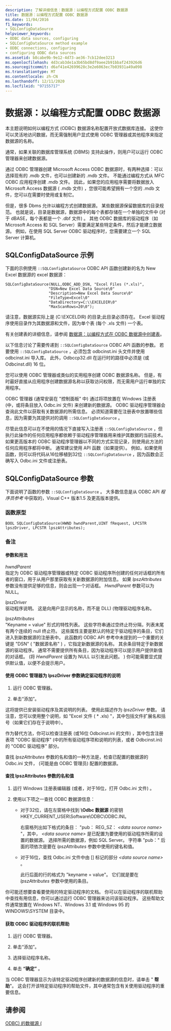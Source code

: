 ```yaml
---
description: 了解详细信息：数据源：以编程方式配置 ODBC 数据源
title: 数据源：以编程方式配置 ODBC 数据源
ms.date: 11/04/2016
f1_keywords:
- SQLConfigDataSource
helpviewer_keywords:
- ODBC data sources, configuring
- SQLConfigDataSource method example
- ODBC connections, configuring
- configuring ODBC data sources
ms.assetid: b8cabe9b-9e12-4d73-ae36-7cb12dee3213
ms.openlocfilehash: 4d3cab3de1a3b65bd8df9aee2b91bbaf243926d6
ms.sourcegitcommit: d6af41e42699628c3e2e6063ec7b03931a49a098
ms.translationtype: MT
ms.contentlocale: zh-CN
ms.lasthandoff: 12/11/2020
ms.locfileid: "97155717"
---
```

# <a name="data-source-programmatically-configuring-an-odbc-data-source"></a>数据源：以编程方式配置 ODBC 数据源

本主题说明如何以编程方式 (ODBC) 数据源名称配置开放式数据库连接。 这使你可以灵活地访问数据，而无需强制用户显式使用 ODBC 管理器或其他程序来指定数据源的名称。

通常，如果关联的数据库管理系统 (DBMS) 支持此操作，则用户可以运行 ODBC 管理器来创建数据源。

通过 ODBC 管理器创建 Microsoft Access ODBC 数据源时，有两种选择：可以选择现有的 .mdb 文件，也可以创建新的 .mdb 文件。 不能通过编程方式从 MFC ODBC 应用程序创建 .mdb 文件。 因此，如果您的应用程序需要将数据放入 Microsoft Access 数据源 ( .mdb 文件) ，您很可能希望拥有一个空的 .mdb 文件，您可以在需要时使用或复制它。

但是，很多 Dbms 允许以编程方式创建数据源。 某些数据源保留数据库的目录规范。 也就是说，目录是数据源，数据源中的每个表都存储在一个单独的文件中 (对于 dBASE，每个表都是一个 .dbf 文件) 。 其他 ODBC 数据库的驱动程序（如 Microsoft Access 和 SQL Server）需要满足某些特定条件，然后才能建立数据源。 例如，在使用 SQL Server ODBC 驱动程序时，您需要建立一个 SQL Server 计算机。

## <a name="sqlconfigdatasource-example"></a><a name="_core_sqlconfigdatasource_example"></a> SQLConfigDataSource 示例

下面的示例使用 `::SQLConfigDataSource` ODBC API 函数创建新的名为 New Excel 数据源的 excel 数据源：

```
SQLConfigDataSource(NULL,ODBC_ADD_DSN, "Excel Files (*.xls)",
                   "DSN=New Excel Data Source\0"
                   "Description=New Excel Data Source\0"
                   "FileType=Excel\0"
                   "DataDirectory=C:\\EXCELDIR\0"
                   "MaxScanRows=20\0");
```

请注意，数据源实际上是 (C:\EXCELDIR) 的目录;此目录必须存在。 Excel 驱动程序使用目录作为其数据源和文件，因为单个表 (每个 .xls 文件) 一个表。

有关创建表的详细信息，请参阅 [数据源：以编程方式在 ODBC 数据源中创建表](../../data/odbc/data-source-programmatically-creating-a-table-in-an-odbc-data-source.md)。

以下信息讨论了需要传递到 `::SQLConfigDataSource` ODBC API 函数的参数。 若要使用 `::SQLConfigDataSource` ，必须包含 odbcinst.ini 头文件并使用 odbcinst.ini 导入库。 此外，Odbccp32.dll 在运行时的路径中必须是 (或 Odbcinst.dll) 16 位。

您可以使用 ODBC 管理器或类似的实用程序创建 ODBC 数据源名称。 但是，有时最好直接从应用程序创建数据源名称以获取访问权限，而无需用户运行单独的实用程序。

ODBC 管理器 (通常安装在 "控制面板" 中) 通过将项放置在 Windows 注册表 (中，或将条目放入 Odbc.ini 文件) 来创建新的数据源。 ODBC 驱动程序管理器会查询此文件以获取有关数据源的所需信息。 必须知道需要在注册表中放置哪些信息，因为需要为其提供对的调用 `::SQLConfigDataSource` 。

尽管此信息可以在不使用的情况下直接写入注册表 `::SQLConfigDataSource` ，但执行此操作的任何应用程序都依赖于驱动程序管理器用来维护其数据的当前技术。 如果更高版本的 ODBC 驱动程序管理器以不同的方式实现记录，则使用此方法的任何应用程序都将中断。 通常建议使用 API 函数（如果提供）。 例如，如果使用函数，则可以将代码从16位移植到32位 `::SQLConfigDataSource` ，因为函数会正确写入 Odbc.ini 文件或注册表。

## <a name="sqlconfigdatasource-parameters"></a><a name="_core_sqlconfigdatasource_parameters"></a> SQLConfigDataSource 参数

下面说明了函数的参数 `::SQLConfigDataSource` 。 大多数信息是从 ODBC API *程序员参考* 中获取的，Visual C++ 版本1.5 及更高版本提供。

### <a name="function-prototype"></a><a name="_core_function_prototype"></a> 函数原型

```
BOOL SQLConfigDataSource(HWND hwndParent,UINT fRequest, LPCSTR lpszDriver, LPCSTR lpszAttributes);
```

### <a name="remarks"></a>备注

#### <a name="parameters-and-usage"></a><a name="_core_parameters_and_usage"></a> 参数和用法

*hwndParent*<br/>
指定为 ODBC 驱动程序管理器或特定 ODBC 驱动程序所创建的任何对话框的所有者的窗口，用于从用户那里获取有关新数据源的附加信息。 如果 *lpszAttributes* 参数没有提供足够的信息，则会出现一个对话框。 *HwndParent* 参数可以为 NULL。

*lpszDriver*<br/>
驱动程序说明。 这是向用户显示的名称，而不是 DLL)  (物理驱动程序名称。

*lpszAttributes*<br/>
"Keyname = value" 形式的特性列表。 这些字符串通过空终止符分隔，列表末尾有两个连续的 null 终止符。 这些属性主要是默认的特定于驱动程序的条目，它们进入到新数据源的注册表中。 此函数的 ODBC API 参考中未提到的一个重要的关键是 "DSN" ( "数据源名称" ) ，它指定新数据源的名称。 其余条目特定于新数据源的驱动程序。 通常不需要提供所有条目，因为驱动程序可以提示用户提供新值的对话框。  (将 *HwndParent* 设置为 NULL 以引发此问题。 ) 你可能需要显式提供默认值，以便不会提示用户。

#### <a name="to-determine-the-description-of-a-driver-for-the-lpszdriver-parameter-using-odbc-administrator"></a>使用 ODBC 管理器为 lpszDriver 参数确定驱动程序的说明

1. 运行 ODBC 管理器。

1. 单击“添加”。

这将提供已安装驱动程序及其说明的列表。 使用此描述作为 *lpszDriver* 参数。 请注意，您可以使用整个说明，如 "Excel 文件 ( * .xls) "，其中包括文件扩展名和括号（如果它们存在于说明中）。

作为替代方法，你可以检查注册表 (或16位 Odbcinst.ini 的文件) ，其中包含注册表项 "ODBC 驱动程序" (中的所有驱动程序项和说明的列表，或者 Odbcinst.ini) 的 "ODBC 驱动程序" 部分。

查找 *lpszAttributes* 参数的名和值的一种方法是，检查已配置的数据源的 Odbc.ini 文件， (可能是由 ODBC 管理员) 配置的数据源。

#### <a name="to-find-keynames-and-values-for-the-lpszattributes-parameter"></a>查找 lpszAttributes 参数的名和值

1. 运行 Windows 注册表编辑器 (或者，对于16位，打开 Odbc.ini 文件) 。

1. 使用以下项之一查找 ODBC 数据源信息：

   - 对于32位，请在左窗格中找到 **\Odbc 数据源** 的密钥HKEY_CURRENT_USER\Software\ODBC\ODBC.INI。

      右窗格列出如下格式的条目： "pub： REG_SZ： *\<data source name>* "，其中， *\<data source name>* 是已配置为要使用的驱动程序所需的设置的数据源。 选择所需的数据源，例如 SQL Server。 字符串 "pub：" 后面的项依次是要在 *lpszAttributes* 参数中使用的键名和值。

   - 对于16位，查找 Odbc.ini 文件中由 [] 标记的部分 *\<data source name>* 。

      此行后面的行的格式为 "keyname = value"。 它们就是要在 *lpszAttributes* 参数中使用的条目。

你可能还想要查看要使用的特定驱动程序的文档。 你可以在驱动程序的联机帮助中查找有用信息，你可以通过运行 ODBC 管理器来访问该驱动程序。 这些帮助文件通常放置在 Windows NT、Windows 3.1 或 Windows 95 的 WINDOWS\SYSTEM 目录中。

#### <a name="to-obtain-online-help-for-your-odbc-driver"></a>获取 ODBC 驱动程序的联机帮助

1. 运行 ODBC 管理器。

1. 单击“添加”。

1. 选择驱动程序名称。

1. 单击 **“确定”** 。

当 ODBC 管理器显示为该特定驱动程序创建新的数据源的信息时，请单击 " **帮助**"。 这会打开该特定驱动程序的帮助文件，其中通常包含有关使用驱动程序的重要信息。

## <a name="see-also"></a>请参阅

[ODBC) 的数据源 (](../../data/odbc/data-source-odbc.md)

